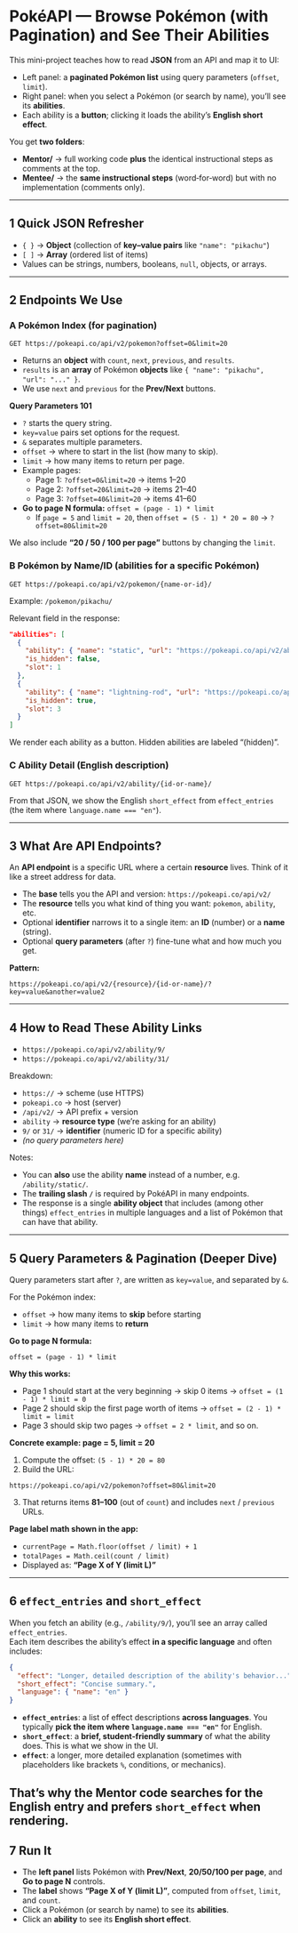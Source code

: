# PokéAPI — Browse Pokémon (with Pagination) and See Their Abilities

This mini-project teaches how to read **JSON** from an API and map it to UI:

- Left panel: a **paginated Pokémon list** using query parameters (`offset`, `limit`).
- Right panel: when you select a Pokémon (or search by name), you’ll see its **abilities**.
- Each ability is a **button**; clicking it loads the ability’s **English short effect**.

You get **two folders**:

- **Mentor/** → full working code **plus** the identical instructional steps as comments at the top.
- **Mentee/** → the **same instructional steps** (word‑for‑word) but with no implementation (comments only).

---

## 1 Quick JSON Refresher

- `{ }` → **Object** (collection of **key–value pairs** like `"name": "pikachu"`)
- `[ ]` → **Array** (ordered list of items)
- Values can be strings, numbers, booleans, `null`, objects, or arrays.

---

## 2 Endpoints We Use

### A Pokémon Index (for pagination)

```
GET https://pokeapi.co/api/v2/pokemon?offset=0&limit=20
```

- Returns an **object** with `count`, `next`, `previous`, and `results`.
- `results` is an **array** of Pokémon **objects** like `{ "name": "pikachu", "url": "..." }`.
- We use `next` and `previous` for the **Prev/Next** buttons.

**Query Parameters 101**

- `?` starts the query string.
- `key=value` pairs set options for the request.
- `&` separates multiple parameters.
- `offset` → where to start in the list (how many to skip).
- `limit` → how many items to return per page.
- Example pages:
  - Page 1: `?offset=0&limit=20` → items 1–20
  - Page 2: `?offset=20&limit=20` → items 21–40
  - Page 3: `?offset=40&limit=20` → items 41–60
- **Go to page N formula:** `offset = (page - 1) * limit`
  - If `page = 5` and `limit = 20`, then `offset = (5 - 1) * 20 = 80` → `?offset=80&limit=20`

We also include **“20 / 50 / 100 per page”** buttons by changing the `limit`.

### B Pokémon by Name/ID (abilities for a specific Pokémon)

```
GET https://pokeapi.co/api/v2/pokemon/{name-or-id}/
```

Example: `/pokemon/pikachu/`

Relevant field in the response:

```json
"abilities": [
  {
    "ability": { "name": "static", "url": "https://pokeapi.co/api/v2/ability/9/" },
    "is_hidden": false,
    "slot": 1
  },
  {
    "ability": { "name": "lightning-rod", "url": "https://pokeapi.co/api/v2/ability/31/" },
    "is_hidden": true,
    "slot": 3
  }
]
```

We render each ability as a button. Hidden abilities are labeled “(hidden)”.

### C Ability Detail (English description)

```
GET https://pokeapi.co/api/v2/ability/{id-or-name}/
```

From that JSON, we show the English `short_effect` from `effect_entries` (the item where `language.name === "en"`).

---

## 3 What Are API Endpoints?

An **API endpoint** is a specific URL where a certain **resource** lives. Think of it like a street address for data.

- The **base** tells you the API and version: `https://pokeapi.co/api/v2/`
- The **resource** tells you what kind of thing you want: `pokemon`, `ability`, etc.
- Optional **identifier** narrows it to a single item: an **ID** (number) or a **name** (string).
- Optional **query parameters** (after `?`) fine-tune what and how much you get.

**Pattern:**

```
https://pokeapi.co/api/v2/{resource}/{id-or-name}/?key=value&another=value2
```

---

## 4 How to Read These Ability Links

- `https://pokeapi.co/api/v2/ability/9/`
- `https://pokeapi.co/api/v2/ability/31/`

Breakdown:

- `https://` → scheme (use HTTPS)
- `pokeapi.co` → host (server)
- `/api/v2/` → API prefix + version
- `ability` → **resource type** (we’re asking for an ability)
- `9/` or `31/` → **identifier** (numeric ID for a specific ability)
- _(no query parameters here)_

Notes:

- You can **also** use the ability **name** instead of a number, e.g. `/ability/static/`.
- The **trailing slash `/`** is required by PokéAPI in many endpoints.
- The response is a single **ability object** that includes (among other things) `effect_entries` in multiple languages and a list of Pokémon that can have that ability.

---

## 5 Query Parameters & Pagination (Deeper Dive)

Query parameters start after `?`, are written as `key=value`, and separated by `&`.

For the Pokémon index:

- `offset` → how many items to **skip** before starting
- `limit` → how many items to **return**

**Go to page N formula:**

```
offset = (page - 1) * limit
```

**Why this works:**

- Page 1 should start at the very beginning → skip 0 items → `offset = (1 - 1) * limit = 0`
- Page 2 should skip the first page worth of items → `offset = (2 - 1) * limit = limit`
- Page 3 should skip two pages → `offset = 2 * limit`, and so on.

**Concrete example: page = 5, limit = 20**

1. Compute the offset: `(5 - 1) * 20 = 80`
2. Build the URL:

```
https://pokeapi.co/api/v2/pokemon?offset=80&limit=20
```

3. That returns items **81–100** (out of `count`) and includes `next` / `previous` URLs.

**Page label math shown in the app:**

- `currentPage = Math.floor(offset / limit) + 1`
- `totalPages = Math.ceil(count / limit)`
- Displayed as: **“Page X of Y (limit L)”**

---

## 6 `effect_entries` and `short_effect`

When you fetch an ability (e.g., `/ability/9/`), you’ll see an array called `effect_entries`.  
Each item describes the ability’s effect **in a specific language** and often includes:

```json
{
  "effect": "Longer, detailed description of the ability's behavior...",
  "short_effect": "Concise summary.",
  "language": { "name": "en" }
}
```

- **`effect_entries`**: a list of effect descriptions **across languages**. You typically **pick the item where `language.name === "en"`** for English.
- **`short_effect`**: a **brief, student‑friendly summary** of what the ability does. This is what we show in the UI.
- **`effect`**: a longer, more detailed explanation (sometimes with placeholders like brackets `%`, conditions, or mechanics).

## That’s why the Mentor code searches for the English entry and prefers `short_effect` when rendering.

## 7 Run It

- The **left panel** lists Pokémon with **Prev/Next**, **20/50/100 per page**, and **Go to page N** controls.
- The **label** shows **“Page X of Y (limit L)”**, computed from `offset`, `limit`, and `count`.
- Click a Pokémon (or search by name) to see its **abilities**.
- Click an **ability** to see its **English short effect**.

